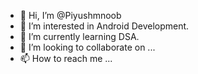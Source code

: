 - 👋 Hi, I’m @Piyushmnoob
- 👀 I’m interested in Android Development. 
- 🌱 I’m currently learning DSA.
- 💞️ I’m looking to collaborate on ...
- 📫 How to reach me ... 

<!---
Piyushmnoob/Piyushmnoob is a ✨ special ✨ repository because its `README.md` (this file) appears on your GitHub profile.
You can click the Preview link to take a look at your changes.
--->
